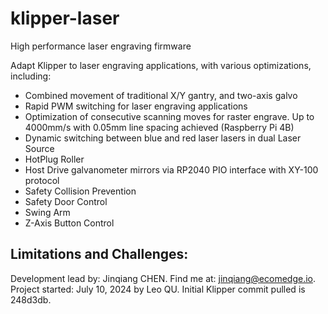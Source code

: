 # klipper-laser
High performance laser engraving firmware

Adapt Klipper to laser engraving applications, with various optimizations, including:
- Combined movement of traditional X/Y gantry, and two-axis galvo
- Rapid PWM switching for laser engraving applications
- Optimization of consecutive scanning moves for raster engrave. Up to 4000mm/s with 0.05mm line spacing achieved (Raspberry Pi 4B)
- Dynamic switching between blue and red laser lasers in dual Laser Source
- HotPlug Roller
- Host Drive galvanometer mirrors via RP2040 PIO interface with XY-100 protocol
- Safety Collision Prevention
- Safety Door Control
- Swing Arm
- Z-Axis Button Control

Limitations and Challenges:
- 

Development lead by: Jinqiang CHEN. Find me at: jinqiang@ecomedge.io.
Project started: July 10, 2024 by Leo QU. Initial Klipper commit pulled is 248d3db.
